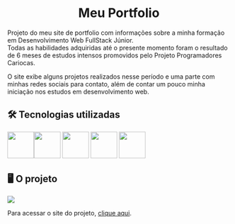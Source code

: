 <h1 align="center">Meu Portfolio</h1>

<p>Projeto do meu site de portfolio com informações sobre a minha formação em Desenvolvimento Web FullStack Júnior.<br>Todas as habilidades adquiridas até o presente momento foram o resultado de 6 meses de estudos intensos promovidos pelo Projeto Programadores Cariocas.</p>

<p>O site exibe alguns projetos realizados nesse período e uma parte com minhas redes sociais para contato, além de contar um pouco minha iniciação nos estudos em desenvolvimento web.</p>

<h2>🛠 Tecnologias utilizadas</h2>

<div>
  <img src="https://cdn.jsdelivr.net/gh/devicons/devicon/icons/html5/html5-plain-wordmark.svg" width="60" height="60"/><img src="https://cdn.jsdelivr.net/gh/devicons/devicon/icons/css3/css3-plain-wordmark.svg" width="60" height="60"/>  <img src="https://cdn.jsdelivr.net/gh/devicons/devicon/icons/javascript/javascript-original.svg" width="60" height="60"/> <img src="https://cdn.jsdelivr.net/gh/devicons/devicon/icons/npm/npm-original-wordmark.svg" width="60" height="60"/> <img src="https://cdn.jsdelivr.net/gh/devicons/devicon/icons/react/react-original-wordmark.svg" width="60" height="60"/>
</div>

<h2>🖥️ O projeto</h2>

<img src="https://user-images.githubusercontent.com/113109526/224575285-5d08cd64-4443-4a65-b60c-a76adc8b4234.jpg" />
<p>Para acessar o site do projeto, <a href="https://diegobernardes95.github.io/Meu_Portfolio/">clique aqui</a>.</p>
